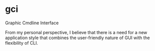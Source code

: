 # gci

Graphic Cmdline Interface

From my personal perspective, I believe that there is a need for a new
application style that combines the user-friendly nature of GUI with the
flexibility of CLI.
